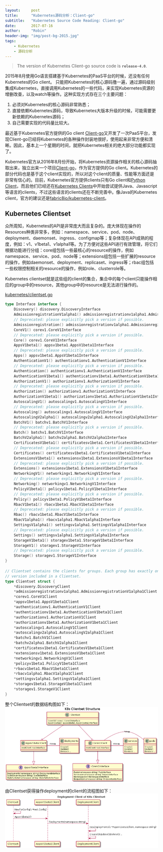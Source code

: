 ```yaml
---
layout:     post
title:      "Kubernetes源码分析：Client-go"
subtitle:   "Kubernetes Source Code Reading: Client-go"
date:       2017-07-16
author:     "Robin"
header-img: "img/post-bg-2015.jpg"
tags:
    - Kubernetes
    - 源码分析
---
```


> The version of Kubernetes Client-go source code is **`release-4.0`**.

2015年8月使用Go语言搭建基于Kubernetes的PaaS平台的时候，还没有任何Kubernetes的Go client。
只能把Kubernetes的核心源码撸一遍，通过源码级别集成Kubernetes，直接调用Kubernetes的一些代码，来实现Kubernetes资源的增删改查，以及watch等操作。这种实现方式存在三个主要问题：
1. 必须对Kubernetes的核心源码非常熟悉；
2. 直接依赖Kubernetes源码，导致Kubernetes大版本升级的时候，可能需要更新依赖的Kubernetes源码；
3. 自己需要实现的代码量比较大。

最近基于Kubernetes官方提供的Go client [Client-go](https://github.com/kubernetes/client-go)又开发了一次PaaS平台，发现Client-go已经将Kubernetes的各种操作封装地很好，使用起来非常方便和清晰。因此，基本上一个星期的时间，就把Kubernetes相关的绝大部分功能都实现了。

Kubernetes官方从2016年8月份开始，将Kubernetes资源操作相关的核心源码抽取出来，独立出来一个项目[Client-go](https://github.com/kubernetes/client-go)，作为官方提供的Go client。Kubernetes的部分代码也是基于这个client实现的，所以对这个client的质量、性能等方面还是非常有信心的。目前，Kubernetes官方提供clients只有Go client和[Python Client](https://github.com/kubernetes-incubator/client-python)，而且他们已经还在[Kubernetes Clients](https://github.com/kubernetes-client)中开始尝试提供Java、Javascript等语言的clients，不过这些语言的clients还在不断完善中。像Java的Kubernetes client，官方的建议还是[fabric8io/kubernetes-client](https://github.com/fabric8io/kubernetes-client)。


## Kubernetes Clientset

众所周知，Kubernetes的API是非常庞大而且复杂的。庞大体现在操作的Resources种类非常多，例如：namespace、service、pod、node、deployment、daemonset、ingress、configmap等；复杂体现在API成熟的程度，例如：v1、v1beta1、v1alpha1等。为了方便对这些API进行有效管理，将它们根据功能进行分组：core组包括一些最核心的resource的操作，例如namespace、service、pod、node等；extensions组包括一些扩展的resource的操作，例如daemonset、deployment、replicaset、ingress等；rbac组包括一些权限控制相关的resource的操作，例如role、clusterrole等。

Kubernetes clientset就是这些组的client的集合，集合中的每个client只能操作相应的group中的resource，其他group中的resource是无法进行操作的。

[kubernetes/clientset.go](https://github.com/kubernetes/client-go/blob/release-4.0/kubernetes/clientset.go#L46-L122)
```go
type Interface interface {
	Discovery() discovery.DiscoveryInterface
	AdmissionregistrationV1alpha1() admissionregistrationv1alpha1.AdmissionregistrationV1alpha1Interface
	// Deprecated: please explicitly pick a version if possible.
	Admissionregistration() admissionregistrationv1alpha1.AdmissionregistrationV1alpha1Interface
	CoreV1() corev1.CoreV1Interface
	// Deprecated: please explicitly pick a version if possible.
	Core() corev1.CoreV1Interface
	AppsV1beta1() appsv1beta1.AppsV1beta1Interface
	// Deprecated: please explicitly pick a version if possible.
	Apps() appsv1beta1.AppsV1beta1Interface
	AuthenticationV1() authenticationv1.AuthenticationV1Interface
	// Deprecated: please explicitly pick a version if possible.
	Authentication() authenticationv1.AuthenticationV1Interface
	AuthenticationV1beta1() authenticationv1beta1.AuthenticationV1beta1Interface
	AuthorizationV1() authorizationv1.AuthorizationV1Interface
	// Deprecated: please explicitly pick a version if possible.
	Authorization() authorizationv1.AuthorizationV1Interface
	AuthorizationV1beta1() authorizationv1beta1.AuthorizationV1beta1Interface
	AutoscalingV1() autoscalingv1.AutoscalingV1Interface
	// Deprecated: please explicitly pick a version if possible.
	Autoscaling() autoscalingv1.AutoscalingV1Interface
	AutoscalingV2alpha1() autoscalingv2alpha1.AutoscalingV2alpha1Interface
	BatchV1() batchv1.BatchV1Interface
	// Deprecated: please explicitly pick a version if possible.
	Batch() batchv1.BatchV1Interface
	BatchV2alpha1() batchv2alpha1.BatchV2alpha1Interface
	CertificatesV1beta1() certificatesv1beta1.CertificatesV1beta1Interface
	// Deprecated: please explicitly pick a version if possible.
	Certificates() certificatesv1beta1.CertificatesV1beta1Interface
	ExtensionsV1beta1() extensionsv1beta1.ExtensionsV1beta1Interface
	// Deprecated: please explicitly pick a version if possible.
	Extensions() extensionsv1beta1.ExtensionsV1beta1Interface
	NetworkingV1() networkingv1.NetworkingV1Interface
	// Deprecated: please explicitly pick a version if possible.
	Networking() networkingv1.NetworkingV1Interface
	PolicyV1beta1() policyv1beta1.PolicyV1beta1Interface
	// Deprecated: please explicitly pick a version if possible.
	Policy() policyv1beta1.PolicyV1beta1Interface
	RbacV1beta1() rbacv1beta1.RbacV1beta1Interface
	// Deprecated: please explicitly pick a version if possible.
	Rbac() rbacv1beta1.RbacV1beta1Interface
	RbacV1alpha1() rbacv1alpha1.RbacV1alpha1Interface
	SettingsV1alpha1() settingsv1alpha1.SettingsV1alpha1Interface
	// Deprecated: please explicitly pick a version if possible.
	Settings() settingsv1alpha1.SettingsV1alpha1Interface
	StorageV1beta1() storagev1beta1.StorageV1beta1Interface
	StorageV1() storagev1.StorageV1Interface
	// Deprecated: please explicitly pick a version if possible.
	Storage() storagev1.StorageV1Interface
}

// Clientset contains the clients for groups. Each group has exactly one
// version included in a Clientset.
type Clientset struct {
	*discovery.DiscoveryClient
	*admissionregistrationv1alpha1.AdmissionregistrationV1alpha1Client
	*corev1.CoreV1Client
	*appsv1beta1.AppsV1beta1Client
	*authenticationv1.AuthenticationV1Client
	*authenticationv1beta1.AuthenticationV1beta1Client
	*authorizationv1.AuthorizationV1Client
	*authorizationv1beta1.AuthorizationV1beta1Client
	*autoscalingv1.AutoscalingV1Client
	*autoscalingv2alpha1.AutoscalingV2alpha1Client
	*batchv1.BatchV1Client
	*batchv2alpha1.BatchV2alpha1Client
	*certificatesv1beta1.CertificatesV1beta1Client
	*extensionsv1beta1.ExtensionsV1beta1Client
	*networkingv1.NetworkingV1Client
	*policyv1beta1.PolicyV1beta1Client
	*rbacv1beta1.RbacV1beta1Client
	*rbacv1alpha1.RbacV1alpha1Client
	*settingsv1alpha1.SettingsV1alpha1Client
	*storagev1beta1.StorageV1beta1Client
	*storagev1.StorageV1Client
}
```

整个Clientset的数据结构图如下：
![clientset](/img/in-post/k8s-clientgo/k8s-clientset-structure.png)

由Clientset获得操作deployment的client的流程图如下：
![clientset](/img/in-post/k8s-clientgo/k8s-clientset-deployment.png)

